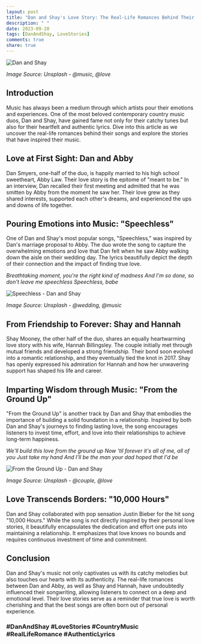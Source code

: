 ```yaml
---
layout: post
title: "Dan and Shay's Love Story: The Real-Life Romances Behind Their Songs"
description: " "
date: 2023-09-20
tags: [DanAndShay, LoveStories]
comments: true
share: true
---
```


![Dan and Shay](https://source.unsplash.com/1600x900/?music,love)

*Image Source: Unsplash - @music, @love*

## Introduction

Music has always been a medium through which artists pour their emotions and experiences. One of the most beloved contemporary country music duos, Dan and Shay, have gained fame not only for their catchy tunes but also for their heartfelt and authentic lyrics. Dive into this article as we uncover the real-life romances behind their songs and explore the stories that have inspired their music.

## Love at First Sight: Dan and Abby

Dan Smyers, one-half of the duo, is happily married to his high school sweetheart, Abby Law. Their love story is the epitome of "meant to be." In an interview, Dan recalled their first meeting and admitted that he was smitten by Abby from the moment he saw her. Their love grew as they shared interests, supported each other's dreams, and experienced the ups and downs of life together.

## Pouring Emotions into Music: "Speechless"

One of Dan and Shay's most popular songs, "Speechless," was inspired by Dan's marriage proposal to Abby. The duo wrote the song to capture the overwhelming emotions and love that Dan felt when he saw Abby walking down the aisle on their wedding day. The lyrics beautifully depict the depth of their connection and the impact of finding true love.

*Breathtaking moment, you're the right kind of madness
And I'm so done, so don't leave me speechless
Speechless, babe*

![Speechless - Dan and Shay](https://source.unsplash.com/1600x900/?wedding,music)

*Image Source: Unsplash - @wedding, @music*

## From Friendship to Forever: Shay and Hannah

Shay Mooney, the other half of the duo, shares an equally heartwarming love story with his wife, Hannah Billingsley. The couple initially met through mutual friends and developed a strong friendship. Their bond soon evolved into a romantic relationship, and they eventually tied the knot in 2017. Shay has openly expressed his admiration for Hannah and how her unwavering support has shaped his life and career.

## Imparting Wisdom through Music: "From the Ground Up"

"From the Ground Up" is another track by Dan and Shay that embodies the importance of building a solid foundation in a relationship. Inspired by both Dan and Shay's journeys to finding lasting love, the song encourages listeners to invest time, effort, and love into their relationships to achieve long-term happiness.

*We'll build this love from the ground up
Now 'til forever it's all of me, all of you
Just take my hand
And I'll be the man your dad hoped that I'd be*

![From the Ground Up - Dan and Shay](https://source.unsplash.com/1600x900/?couple,love)

*Image Source: Unsplash - @couple, @love*

## Love Transcends Borders: "10,000 Hours"

Dan and Shay collaborated with pop sensation Justin Bieber for the hit song "10,000 Hours." While the song is not directly inspired by their personal love stories, it beautifully encapsulates the dedication and effort one puts into maintaining a relationship. It emphasizes that love knows no bounds and requires continuous investment of time and commitment.

## Conclusion

Dan and Shay's music not only captivates us with its catchy melodies but also touches our hearts with its authenticity. The real-life romances between Dan and Abby, as well as Shay and Hannah, have undoubtedly influenced their songwriting, allowing listeners to connect on a deep and emotional level. Their love stories serve as a reminder that true love is worth cherishing and that the best songs are often born out of personal experience.

### #DanAndShay #LoveStories #CountryMusic #RealLifeRomance #AuthenticLyrics